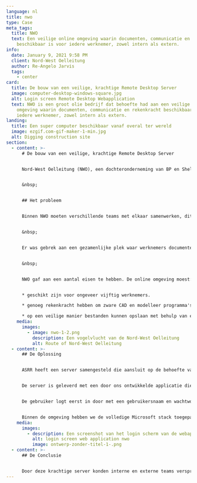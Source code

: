 ```yaml
---
language: nl
title: nwo
type: Case
meta_tags:
  title: NWO
  text: Een veilige online omgeving waarin documenten, communicatie en rekenkracht
    beschikbaar is voor iedere werknemer, zowel intern als extern.
info:
  date: January 9, 2021 9:58 PM
  client: Nord-West Oelleitung
  author: Re-Angelo Jarvis
  tags:
    - center
card:
  title: De bouw van een veilige, krachtige Remote Desktop Server
  image: computer-desktop-windows-square.jpg
  alt: Login screen Remote Desktop Webapplication
  text: NWO is een groot olie bedrijf dat behoefte had aan een veilige online
    omgeving waarin documenten, communicatie en rekenkracht beschikbaar was voor
    iedere werknemer, zowel intern als extern.
landing:
  title: Een super computer beschikbaar vanaf overal ter wereld
  image: ezgif.com-gif-maker-1-min.jpg
  alt: Digging construction site
section:
  - content: >-
      # De bouw van een veilige, krachtige Remote Desktop Server


      Nord-West Oelleitung (NWO), een dochteronderneming van BP en Shell, is een bedrijf dat is opgezet om de eerste long-range onverwerkte olielijn in Europa op te zetten. NWO had behoefte aan een online omgeving waarin interne en externe teams konden samenwerken. 


      &nbsp;


      ## Het probleem


      Binnen NWO moeten verschillende teams met elkaar samenwerken, dit gaat om zowel interne teams als externe teams. Het probleem was dat externe teams geen toegang konden krijgen tot het bestaande systeem waar de hele werkmethode op was ingericht en dat het bestaande systeem niet toereikend was voor gespecialiseerde teams.\


      &nbsp;


      Er was gebrek aan een gezamenlijke plek waar werknemers documenten delen, communiceren en rekenkracht beschikbaar hebben. Deze gezamenlijke plek moest toegankelijk zijn voor alle werknemers op alle plekken en goed beveiligd zijn (met op zijn minste een twee factor authenticatie). 


      &nbsp;


      NWO gaf aan een aantal eisen te hebben. De online omgeving moest:


      * geschikt zijn voor ongeveer vijftig werknemers.

      * genoeg rekenkracht hebben om zware CAD en modelleer programma's te draaien.

      * op een veilige manier bestanden kunnen opslaan met behulp van een back-up strategie.
    media:
      images:
        - image: nwo-1-2.png
          description: Een vogelvlucht van de Nord-West Oelleitung
          alt: Route of Nord-West Oelleitung
  - content: >-
      ## De Oplossing


      ASRR heeft een server samengesteld die aansluit op de behoefte van NWO. Deze server bevatte een 64 Core Multithreaded Processor, 128 Gigabyte aan DDR4 RAM en een aantal SSD’s/HDD’s in RAID configuratie. Deze onderdelen zorgen voor een krachtige en snelle server met een grote opslagcapaciteit.


      De server is geleverd met een door ons ontwikkelde applicatie die de veiligheid van de server waarborgt, doordat het om de paar minuten het wachtwoord van de gebruikers veranderd. Dit maakt het extreem moeilijk om de server te hacken.


      De gebruiker logt eerst in door met een gebruikersnaam en wachtwoord op de webapplicatie. Vervolgens wordt er een SMS-bericht naar de gebruiker zijn telefoon gestuurd, waarbij de gebruiker moet bevestigen dat hij wil inloggen. Dit is een factor twee authenticatie, omdat de gebruiker op twee manieren moet bevestigen dat hijzelf wil inloggen. Als alle informatie correct is, verwijst de webapplicatie door naar een webpagina, waar de gebruiker verbinding kan maken met de server door een knop aan te klikken. Het tijdelijke wachtwoord (aangezien het om de paar minuten wordt veranderd) wordt hierdoor gekopieerd naar het klemboord en de gebruiker kan hiermee inloggen. 


      Binnen de omgeving hebben we de volledige Microsoft stack toegepast voor de werkzaamheden tussen alle gebruikers (zowel intern als extern). Microsoft Teams stond hierin centraal. Teams maakt het mogelijk om bestanden te delen, meetings te houden, announcements te maken, te plannen etc. Wij hebben alle gebruikers een briefing gegeven over het gebruik van Microsoft Teams, wat toentertijd nog in de kinderschoenen stond. Verder hebben wij waar nodig remote support geleverd via het systeem, zoals IT- en Microsoft Office ondersteuning.
    media:
      images:
        - description: Een screenshot van het login scherm van de webapplicatie.
          alt: login screen web application nwo
          image: ontwerp-zonder-titel-1-.png
  - content: >-
      ## De Conclusie


      Door deze krachtige server konden interne en externe teams verspreid over Nederland en Duitsland samenwerken alsof zij op dezelfde werkplek zaten. Op momenten dat er weinig gebruikers gebruik maakte van de server (zoals in de avonden of weekenden) hadden gebruikers de rekenkracht van een supercomputer tot hun beschikking. Dit is handig voor taken die normaal gesproken veel tijd zouden kosten, bijvoorbeeld het runnen van een zwaar CAD programma of modelleren.
---
```

